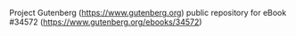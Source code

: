 Project Gutenberg (https://www.gutenberg.org) public repository for eBook #34572 (https://www.gutenberg.org/ebooks/34572)
